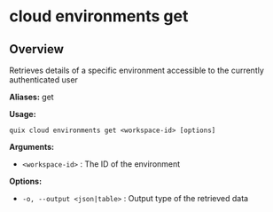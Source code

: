 # cloud environments get

## Overview

Retrieves details of a specific environment accessible to the currently authenticated user

**Aliases:** get

**Usage:**

```
quix cloud environments get <workspace-id> [options]
```

**Arguments:**

- `<workspace-id>` : The ID of the environment

**Options:**

- `-o, --output <json|table>` : Output type of the retrieved data

